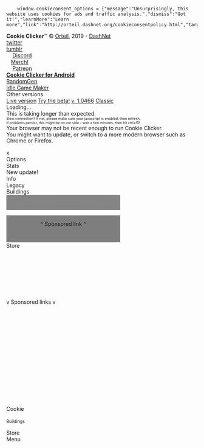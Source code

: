 <!DOCTYPE html>
<html>
<head>
<script type="text/javascript">
<!DOCTYPE html>
<html>
<head>
<!-- Continued from previous code -->
<script type="text/javascript">
		function click() {
		// When you call this function, it will perform the action "mine a diamond".
		// For example, let's say you found a diamond mine:
		// In that case, you can use the following code to increase your diamond count:
		// var diamonds = 1; // Number of diamonds
		// Game.cookies += diamonds; // Add diamonds
		}

		function claim() {
		// When you call this function, it will claim all diamonds that have been auto-mined.
		// For example, when an automatic diamond mine is obtained, you can use this function to increase the diamond count or add points.
		// For example, to add the number of diamonds automatically mined:
		// var autoMinedDiamonds = 5; // Number of automatically mined diamonds
		// Game.cookies += autoMinedDiamonds; // Add automatically mined diamonds
		}

		function upgrade() {
		// When you call this function, it will add an upgrade to the auto-miners.
		// For example, you can check the required points to purchase an upgrade and buy it.
		// For example, to check the required points for the upgrade and buy it if you have enough points:
		// var upgradeCost = 100; // Upgrade cost (e.g., 100 points)
		// if (Game.cookies >= upgradeCost) {
		//   Game.cookies -= upgradeCost; // Deduct the required points
		//   // Perform operations here to enhance your auto-miners.
		// }
		}
</script>
<!-- Start of next code -->
</head>
<body>
<!-- Page content -->
</body>
</html>

		window.cookieconsent_options = {"message":"Unsurprisingly, this website uses cookies for ads and traffic analysis.","dismiss":"Got it!","learnMore":"Learn more","link":"http://orteil.dashnet.org/cookieconsentpolicy.html","target":"_blank","theme":"http://orteil.dashnet.org/cookieconsent.css","domain":"dashnet.org"};
</script>

<script type="text/javascript" src="//cdnjs.cloudflare.com/ajax/libs/cookieconsent2/1.0.9/cookieconsent.min.js"></script>

<title>Cookie Clicker</title>
<!--
        Code and graphics copyright Orteil, 2013-2019
        Feel free to alter this code to your liking, but please do not re-host it, do not profit from it and do not present it as your own.
        -->

<meta name="viewport" content="width=900, initial-scale=1">
<link rel="shortcut icon" href="img/favicon.ico" />
<!--<link href="https://fonts.googleapis.com/css?family=Kavoon&subset=latin,latin-ext" rel="stylesheet" type="text/css">-->
<link href='https://fonts.googleapis.com/css?family=Merriweather:900&subset=latin,latin-ext' rel='stylesheet' type='text/css'>
<script src="showads.js"></script><!-- this just detects adblockers so we can adjust the layout and play nice -->
<script src="base64.js"></script>
<script src="main.js?v=2.058"></script>
<script async src="https://pagead2.googlesyndication.com/pagead/js/adsbygoogle.js"></script>
<script>
     (adsbygoogle = window.adsbygoogle || []).push({
             google_ad_client: "ca-pub-8491708950677704",
             enable_page_level_ads: true
             });
</script>
<link href="style.css?v=2.050" rel="stylesheet" type="text/css">
<!--[if IE]>
<style type="text/css">
        #ifIE9{display:block;}
</style>
<![endif]-->

<!--[if lt IE9]><script src="excanvas.compiled.js"></script><![endif]-->

</head>
<body>

<div id="wrapper">

<div id="topBar">
<div><b>Cookie Clicker</b>&trade; &copy; <a href="http://orteil.dashnet.org" target="_blank" id="topbarOrteil">Orteil</a>, 2019 - <a href="http://dashnet.org" target="_blank" id="topbarDashnet">DashNet</a></div>
<div><a href="http://twitter.com/orteil42" target="_blank" id="topbarTwitter">twitter</a></div>
<div><a href="http://orteil42.tumblr.com" target="_blank" id="topbarTumblr">tumblr</a></div>
<!--<div><a href="http://forum.dashnet.org" target="_blank">Official forum</a></div>-->
<div style="position:relative;"><div style="width:22px;height:32px;background:url(img/discord.png);position:absolute;left:0px;top:0px;pointer-events:none;"></div><a href="https://discordapp.com/invite/cookie" target="_blank" style="padding-left:16px;" id="topbarDiscord">Discord</a></div>
<div style="position:relative;"><div style="width:25px;height:32px;background:url(img/weeHoodie.png);position:absolute;left:-2px;top:0px;pointer-events:none;"></div><a class="blueLink" href="http://www.redbubble.com/people/dashnet" target="_blank" style="padding-left:12px;" id="topbarMerch">Merch!</a></div>
<div style="position:relative;"><div style="width:22px;height:32px;background:url(img/patreon.png);position:absolute;left:0px;top:0px;pointer-events:none;"></div><a class="orangeLink" href="https://www.patreon.com/dashnet" target="_blank" style="padding-left:16px;" id="topbarPatreon">Patreon</a></div>
<div style="position:relative;display:none;font-weight:bold;" id="heralds"><div style="position:absolute;top:-4px;width:31px;height:39px;background:url(img/heraldFlag.png);left:50%;margin-left:-15px;pointer-events:none;"></div><div id="heraldsAmount" style="position:relative;z-index:10;text-shadow:0px 1px 0px #000,0px 0px 6px #ff00e4;color:#fff;">-</div></div>
<div><a class="lightblueLink" style="font-weight:bold;" href="https://play.google.com/store/apps/details?id=org.dashnet.cookieclicker" target="_blank" id="topbarMobileCC">Cookie Clicker for Android</a></div>
<div><a href="http://orteil.dashnet.org/randomgen/" target="_blank" id="topbarRandomgen">RandomGen</a></div>
<div><a href="http://orteil.dashnet.org/igm/" target="_blank" id="topbarIGM">Idle Game Maker</a></div>
<div id="links" class="hoverer">
        Other versions
<div class="hoverable">
<a href="../" target="_blank" id="linkVersionLive">Live version</a>
<a href="beta" target="_blank" id="linkVersionBeta">Try the beta!</a>
<a href="http://orteil.dashnet.org/cookieclicker/v10466" target="_blank" id="linkVersionOld">v. 1.0466</a>
<a href="http://orteil.dashnet.org/experiments/cookie/" target="_blank">Classic</a>
</div>
</div>
</div>

<div id="game">
<div id="javascriptError">
<div id="loader">
<div class="spinnyBig"></div>
<div class="spinnySmall"></div>
<div id="loading" class="title">Loading...</div>
<div id="failedToLoad" class="title">This is taking longer than expected.<br>
<div style="font-size:65%;line-height:120%;">Slow connection? If not, please make sure your javascript is enabled, then refresh.<br>
				If problems persist, this might be on our side - wait a few minutes, then hit ctrl+f5!</div></div>
<div id="ifIE9" class="title" style="font-size:100%;line-height:120%;">Your browser may not be recent enough to run Cookie Clicker.<br>You might want to update, or switch to a more modern browser such as Chrome or Firefox.</div>
<!--<div class="title">Oops, looks like we've got a problem.</div>
<div>Please bear with us while we fix it.<br>Your save is safe, don't worry!</div>-->
</div>
</div>

<canvas id="backgroundCanvas"></canvas>

<div id="goldenCookie" class="goldenCookie"></div>
<div id="seasonPopup" class="seasonPopup"></div>
<div id="shimmers"></div>
<div id="alert"></div>
<div id="particles"></div>
<div id="sparkles" class="sparkles"></div>
<div id="notes"></div>
<div id="darken"></div>
<div id="toggleBox" class="framed prompt"></div>
<div id="promptAnchor"><div id="prompt" class="framed"><div id="promptContent"></div><div class="close" onclick="PlaySound('snd/tick.mp3');Game.ClosePrompt();">x</div></div></div>
<div id="versionNumber" class="title"></div>
<div id="ascend">
<div id="ascendBG"></div>
<div id="ascendZoomable"><div id="ascendContent"><div id="ascendUpgrades" style="position:absolute;"></div></div></div>
<div id="ascendOverlay"></div>
</div>

<div id="debug"><div id="devConsole" class="framed"></div><div id="debugLog"></div></div>

<div id="sectionLeft" class="inset">
<canvas id="backgroundLeftCanvas" style="z-index:5;"></canvas>
<div class="blackFiller"></div>
<div class="blackGradient"></div>
<div id="sectionLeftInfo"></div>
<div id="cookies" class="title"></div>
<div id="bakeryNameAnchor"><div id="bakeryName" class="title"></div></div>
<div id="specialPopup" class="framed prompt offScreen"></div>
<div id="buffs" class="crateBox"></div>
<div id="cookieAnchor">
<div id="bigCookie"></div>
<div id="cookieNumbers"></div>
</div>
<div id="sectionLeftExtra"></div>
</div>

<div class="separatorLeft"></div>
<div class="separatorRight"></div>

<div id="sectionMiddle" class="inset">
<div id="comments" class="inset title">
<div id="prefsButton" class="button">Options</div>
<div id="statsButton" class="button">Stats</div>
<div id="logButton" class="button"><div id="checkForUpdate">New update!</div>Info</div>
<div id="legacyButton" class="button">Legacy<div id="ascendMeterContainer" class="smallFramed meterContainer"><div id="ascendMeter" class="meter filling"></div></div><div class="roundedPanel" id="ascendNumber"></div><div id="ascendTooltip" class="framed"></div></div>
<div id="commentsTextBelow" class="commentsText"></div>
<div id="commentsText" class="commentsText"></div>
<div class="separatorBottom"></div>
</div>
<div id="centerArea">
<div id="buildingsTitle" class="inset title zoneTitle">Buildings</div>
<div id="buildingsMaster"></div>
<div id="rows"></div>
<div id="menu"></div>
<!--
<div id="donateBox">
<form target="_blank" action="https://www.paypal.com/cgi-bin/webscr" method="post" id="donate" style="margin:0px 16px;">
<input type="hidden" name="cmd" value="_s-xclick">
<input type="hidden" name="hosted_button_id" value="BBN2WL3TC6QH4">
<input type="image" src="https://www.paypalobjects.com/en_GB/i/btn/btn_donate_LG.gif" border="0" name="submit" alt="PayPal — The safer, easier way to pay online.">
<img alt="" border="0" src="https://www.paypalobjects.com/nl_NL/i/scr/pixel.gif" width="1" height="1">
</form>
<small>Help us keep developing the game!</small>
</div>
        -->
</div>
</div>

<div id="sectionRight" class="inset">
<div class="ifNoAds" style="width:300px;text-align:center;padding:8px 0px;background:rgba(0,0,0,0.95);font-size:10px;opacity:0.5;text-shadow:0px 0px 2px #000,0px 1px 0px #000;text-align:center;">
        Cookie Clicker is mainly supported by ads.<br>Consider unblocking our site or checking out our <a href="https://www.patreon.com/dashnet" target="_blank">Patreon</a>!
</div>
<div id="smallSupport" style="width:300px;text-align:center;padding-bottom:40px;background:rgba(0,0,0,0.5);position:relative;z-index:100;">

<script async src="//pagead2.googlesyndication.com/pagead/js/adsbygoogle.js"></script>
<!-- Cookie Clicker Header Responsive -->
<ins class="adsbygoogle"
        style="display:block;margin:auto;width:300px;max-height:300px;overflow:hidden;"
        data-ad-client="ca-pub-8491708950677704"
        data-ad-slot="7077525342"
        data-ad-format="rectangle"
        data-full-width-responsive="true"></ins>
<script>
				(adsbygoogle = window.adsbygoogle || []).push({});
</script>

<div class="supportComment">^ Sponsored link ^</div>
</div>
<div id="store">
<div id="storeTitle" class="inset title zoneTitle">Store</div>
<div id="toggleUpgrades" class="storeSection upgradeBox"></div>
<div id="techUpgrades" class="storeSection upgradeBox"></div>
<div id="vaultUpgrades" class="storeSection upgradeBox"></div>
<div id="upgrades" class="storeSection upgradeBox"></div>
<div id="products" class="storeSection"></div>
</div>

<div id="detectAds" class="adBanner" style="background:transparent;width:1px;height:1px;"></div>
<div id="support" style="margin-top:130px;">
<div class="supportComment">v Sponsored links v</div>
<div style="position:relative;">

<div style="position:relative;z-index:100;min-height:250px;">

<script async src="//pagead2.googlesyndication.com/pagead/js/adsbygoogle.js"></script>
<!-- Cookie Clicker Responsive -->
<ins class="adsbygoogle"
        style="display:block;margin:auto;"
        data-ad-client="ca-pub-8491708950677704"
        data-ad-slot="9780186019"
        data-ad-format="auto"
        data-full-width-responsive="true"></ins>
<script>
						(adsbygoogle = window.adsbygoogle || []).push({});
</script>

<div style="height:16px;"></div>

<!-- AdventureQuest Worlds banner -->
<a class="ad" id="aqad" href="http://www.aq.com/landing/cookie/?utm_campaign=AQW_CookieClicker&utm_source=CookieClicker" target="_blank" title="AdventureQuest Worlds" style="background:url(img/aqworldsbanner.jpg) no-repeat;width:300px;height:64px;display:block;position:relative;margin:0px auto;">
</a>

</div>

</div>
</div>
</div>

<div id="focusButtons">
<div id="focusLeft" class="title">Cookie</div>
<div id="focusMiddle" class="title" style="font-size:80%;padding-top:18px;padding-bottom:14px;">Buildings</div>
<div id="focusRight" class="title">Store</div>
<div id="focusMenu" class="title">Menu</div>
</div>
<div id="compactOverlay" class="title">
<div id="compactCommentsText" class="commentsText"></div>
<div id="compactCookies"></div>
<div class="separatorBottom"></div>
</div>

<div id="tooltipAnchor"><div id="tooltip" class="framed" onMouseOut="Game.tooltip.hide();"></div></div>

</div>

</div>

</body>
</html>
